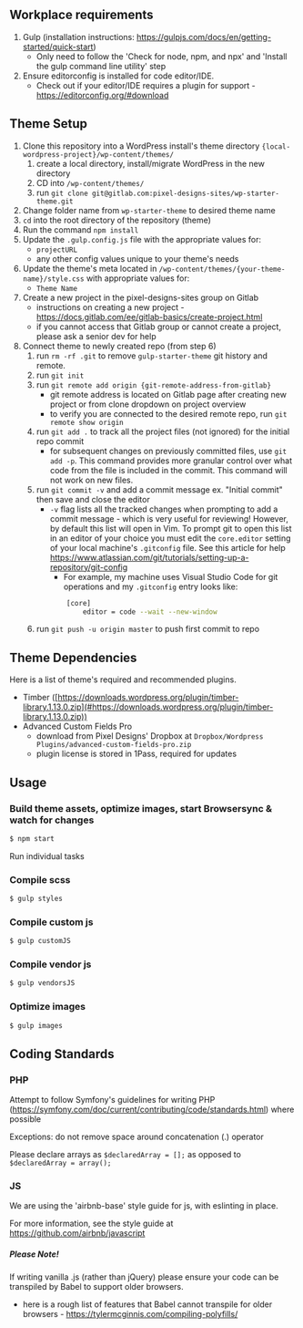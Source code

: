 ## Workplace requirements
1. Gulp (installation instructions: https://gulpjs.com/docs/en/getting-started/quick-start)
    - Only need to follow the 'Check for node, npm, and npx' and 'Install the gulp command line utility' step
2. Ensure editorconfig is installed for code editor/IDE.
    - Check out if your editor/IDE requires a plugin for support - https://editorconfig.org/#download

## Theme Setup

1. Clone this repository into a WordPress install's theme directory `{local-wordpress-project}/wp-content/themes/`
    1. create a local directory, install/migrate WordPress in the new directory
    2. CD into `/wp-content/themes/`
    3. run `git clone git@gitlab.com:pixel-designs-sites/wp-starter-theme.git`
2. Change folder name from `wp-starter-theme` to desired theme name
2. `cd` into the root directory of the repository (theme)
3. Run the command `npm install`
4. Update the `.gulp.config.js` file with the appropriate values for:
    - `projectURL`
    - any other config values unique to your theme's needs
5. Update the theme's meta located in `/wp-content/themes/{your-theme-name}/style.css` with appropriate values for:
    - `Theme Name`
6. Create a new project in the pixel-designs-sites group on Gitlab
    - instructions on creating a new project - https://docs.gitlab.com/ee/gitlab-basics/create-project.html
    - if you cannot access that Gitlab group or cannot create a project, please ask a senior dev for help
7. Connect theme to newly created repo (from step 6)
    1. run `rm -rf .git` to remove `gulp-starter-theme` git history and remote.
    2. run `git init`
    3. run `git remote add origin {git-remote-address-from-gitlab}`
        - git remote address is located on Gitlab page after creating new project or from clone dropdown on project overview
        - to verify you are connected to the desired remote repo, run `git remote show origin`
    4. run `git add .` to track all the project files (not ignored) for the initial repo commit
        - for subsequent changes on previously committed files, use `git add -p`. This command provides more granular control over what code
        from the file is included in the commit. This command will not work on new files.
    5. run `git commit -v` and add a commit message ex. "Initial commit" then save and close the editor
        - `-v` flag lists all the tracked changes when prompting to add a commit message - which is very useful for reviewing!
        However, by default this list will open in Vim. To prompt git to open this list in an editor of your choice
        you must edit the `core.editor` setting of your local machine's `.gitconfig` file. See this article for help
        https://www.atlassian.com/git/tutorials/setting-up-a-repository/git-config
            - For example, my machine uses Visual Studio Code for git operations and my `.gitconfig` entry looks like:
            ```sh
                [core]
                    editor = code --wait --new-window
            ```
    6. run `git push -u origin master` to push first commit to repo

## Theme Dependencies

Here is a list of theme's required and recommended plugins.

- Timber ([https://downloads.wordpress.org/plugin/timber-library.1.13.0.zip](#https://downloads.wordpress.org/plugin/timber-library.1.13.0.zip))
- Advanced Custom Fields Pro
    - download from Pixel Designs' Dropbox at `Dropbox/Wordpress Plugins/advanced-custom-fields-pro.zip`
    - plugin license is stored in 1Pass, required for updates

## Usage

### Build theme assets, optimize images, start Browsersync & watch for changes
```sh
$ npm start
```

Run individual tasks

### Compile scss
```sh
$ gulp styles
```

### Compile custom js
```sh
$ gulp customJS
```

### Compile vendor js
```sh
$ gulp vendorsJS
```

### Optimize images
```sh
$ gulp images
```

## Coding Standards

### PHP

Attempt to follow Symfony's guidelines for writing PHP (https://symfony.com/doc/current/contributing/code/standards.html) where possible

Exceptions: do not remove space around concatenation (.) operator

Please declare arrays as `$declaredArray = [];` as opposed to
`$declaredArray = array();`

### JS

We are using the 'airbnb-base' style guide for js, with eslinting in place.

For more information, see the style guide at https://github.com/airbnb/javascript

##### Please Note!
If writing vanilla .js (rather than jQuery) please ensure your code can be transpiled by Babel to support older browsers.
- here is a rough list of features that Babel cannot transpile for older browsers - https://tylermcginnis.com/compiling-polyfills/
